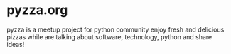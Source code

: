 # pyzza.org
pyzza is a meetup project for python community enjoy fresh and delicious pizzas while are talking about software, technology, python and share ideas!
